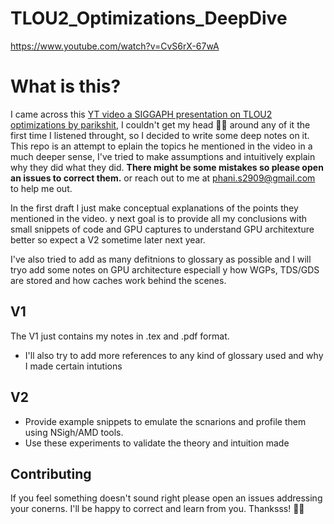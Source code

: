 # TLOU2_Optimizations_DeepDive
https://www.youtube.com/watch?v=CvS6rX-67wA

# What is this?

I came across this [YT video a SIGGAPH presentation on TLOU2 optimizations by parikshit](https://www.youtube.com/watch?v=CvS6rX-67wA), I couldn't get my head 😶‍🌫️ around any of it the first time I listened throught, so I decided to write some deep notes on it. This repo is an attempt to eplain the topics he mentioned in the video in a much deeper sense, I've tried to make assumptions and intuitively explain why they did what they did. **There might be some mistakes so please open an issues to correct them.** or reach out to me at phani.s2909@gmail.com to help me out.

In the first draft I just make conceptual explanations of the points they mentioned in the video. y next goal is to provide all my conclusions with small snippets of code and GPU captures to understand GPU architexture better so expect a V2 sometime later next year.

I've also tried to add as many defitnions to glossary as possible and I will tryo add some notes on GPU architecture especiall y how WGPs, TDS/GDS are stored and how caches work behind the scenes.

## V1
The V1 just contains my notes in .tex and .pdf format.

- I'll also try to add more references to any kind of glossary used and why I made certain intutions

## V2
- Provide example snippets to emulate the scnarions and profile them using NSigh/AMD tools.
- Use these experiments to validate the theory and intuition made 

## Contributing
If you feel something doesn't sound right please open an issues addressing your conerns. I'll be happy to correct and learn from you. Thanksss! ✌🏻
